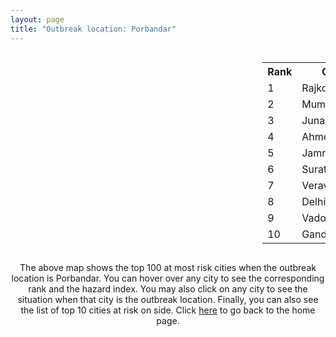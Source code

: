 ```yaml
---
layout: page
title: "Outbreak location: Porbandar"
---
```

<div style="width: 100%; overflow: auto;">
<div style="width: 75%; float: left;">
<div id="mapid">
<script src="https://buda-magenta.github.io/hazard_map/load_map.js"></script>

<script>
var marker_outbreak = L.marker([21.640900, 69.611000],{"autoPan": true}).addTo(map); marker_outbreak.bindTooltip("Porbandar").openTooltip();

var circle_1 = L.circle([22.305199, 70.802833], {"pane": "markerPane", "color": "red", "fill": true, "fillOpacity": 0.2, "fillRule": "evenodd", "lineCap": "round", "lineJoin": "round", "opacity": 1.0, "radius": 107998, "stroke": true, "weight": 3}).addTo(map);
circle_1.bindTooltip("Rajkot<br>rank: 1<br>hazard index: 0.107998")
circle_1.bindPopup('<a href="https://buda-magenta.github.io/hazard_map/Rajkot">Rajkot</a>')

var circle_2 = L.circle([19.075990, 72.877393], {"pane": "markerPane", "color": "red", "fill": true, "fillOpacity": 0.2, "fillRule": "evenodd", "lineCap": "round", "lineJoin": "round", "opacity": 1.0, "radius": 51390, "stroke": true, "weight": 3}).addTo(map);
circle_2.bindTooltip("Mumbai<br>rank: 2<br>hazard index: 0.051391")
circle_2.bindPopup('<a href="https://buda-magenta.github.io/hazard_map/Mumbai">Mumbai</a>')

var circle_3 = L.circle([21.517410, 70.464275], {"pane": "markerPane", "color": "red", "fill": true, "fillOpacity": 0.2, "fillRule": "evenodd", "lineCap": "round", "lineJoin": "round", "opacity": 1.0, "radius": 38313, "stroke": true, "weight": 3}).addTo(map);
circle_3.bindTooltip("Junagadh<br>rank: 3<br>hazard index: 0.038314")
circle_3.bindPopup('<a href="https://buda-magenta.github.io/hazard_map/Junagadh">Junagadh</a>')

var circle_4 = L.circle([23.021624, 72.579707], {"pane": "markerPane", "color": "red", "fill": true, "fillOpacity": 0.2, "fillRule": "evenodd", "lineCap": "round", "lineJoin": "round", "opacity": 1.0, "radius": 31721, "stroke": true, "weight": 3}).addTo(map);
circle_4.bindTooltip("Ahmedabad<br>rank: 4<br>hazard index: 0.031721")
circle_4.bindPopup('<a href="https://buda-magenta.github.io/hazard_map/Ahmedabad">Ahmedabad</a>')

var circle_5 = L.circle([22.473242, 70.055210], {"pane": "markerPane", "color": "red", "fill": true, "fillOpacity": 0.2, "fillRule": "evenodd", "lineCap": "round", "lineJoin": "round", "opacity": 1.0, "radius": 28262, "stroke": true, "weight": 3}).addTo(map);
circle_5.bindTooltip("Jamnagar<br>rank: 5<br>hazard index: 0.028262")
circle_5.bindPopup('<a href="https://buda-magenta.github.io/hazard_map/Jamnagar">Jamnagar</a>')

var circle_6 = L.circle([21.170200, 72.831100], {"pane": "markerPane", "color": "red", "fill": true, "fillOpacity": 0.2, "fillRule": "evenodd", "lineCap": "round", "lineJoin": "round", "opacity": 1.0, "radius": 21165, "stroke": true, "weight": 3}).addTo(map);
circle_6.bindTooltip("Surat<br>rank: 6<br>hazard index: 0.021165")
circle_6.bindPopup('<a href="https://buda-magenta.github.io/hazard_map/Surat">Surat</a>')

var circle_7 = L.circle([20.905700, 70.378100], {"pane": "markerPane", "color": "red", "fill": true, "fillOpacity": 0.2, "fillRule": "evenodd", "lineCap": "round", "lineJoin": "round", "opacity": 1.0, "radius": 18387, "stroke": true, "weight": 3}).addTo(map);
circle_7.bindTooltip("Veraval<br>rank: 7<br>hazard index: 0.018388")
circle_7.bindPopup('<a href="https://buda-magenta.github.io/hazard_map/Veraval">Veraval</a>')

var circle_8 = L.circle([28.651718, 77.221939], {"pane": "markerPane", "color": "red", "fill": true, "fillOpacity": 0.2, "fillRule": "evenodd", "lineCap": "round", "lineJoin": "round", "opacity": 1.0, "radius": 11368, "stroke": true, "weight": 3}).addTo(map);
circle_8.bindTooltip("Delhi<br>rank: 8<br>hazard index: 0.011369")
circle_8.bindPopup('<a href="https://buda-magenta.github.io/hazard_map/Delhi">Delhi</a>')

var circle_9 = L.circle([22.297314, 73.194257], {"pane": "markerPane", "color": "red", "fill": true, "fillOpacity": 0.2, "fillRule": "evenodd", "lineCap": "round", "lineJoin": "round", "opacity": 1.0, "radius": 7905, "stroke": true, "weight": 3}).addTo(map);
circle_9.bindTooltip("Vadodara<br>rank: 9<br>hazard index: 0.007906")
circle_9.bindPopup('<a href="https://buda-magenta.github.io/hazard_map/Vadodara">Vadodara</a>')

var circle_10 = L.circle([23.071874, 70.131715], {"pane": "markerPane", "color": "red", "fill": true, "fillOpacity": 0.2, "fillRule": "evenodd", "lineCap": "round", "lineJoin": "round", "opacity": 1.0, "radius": 5624, "stroke": true, "weight": 3}).addTo(map);
circle_10.bindTooltip("Gandhidham<br>rank: 10<br>hazard index: 0.005624")
circle_10.bindPopup('<a href="https://buda-magenta.github.io/hazard_map/Gandhidham">Gandhidham</a>')

var circle_11 = L.circle([21.764059, 70.616660], {"pane": "markerPane", "color": "red", "fill": true, "fillOpacity": 0.2, "fillRule": "evenodd", "lineCap": "round", "lineJoin": "round", "opacity": 1.0, "radius": 5610, "stroke": true, "weight": 3}).addTo(map);
circle_11.bindTooltip("Jetpur Navagadh<br>rank: 11<br>hazard index: 0.005610")
circle_11.bindPopup('<a href="https://buda-magenta.github.io/hazard_map/Jetpur_Navagadh">Jetpur Navagadh</a>')

var circle_12 = L.circle([21.972182, 70.795524], {"pane": "markerPane", "color": "red", "fill": true, "fillOpacity": 0.2, "fillRule": "evenodd", "lineCap": "round", "lineJoin": "round", "opacity": 1.0, "radius": 5324, "stroke": true, "weight": 3}).addTo(map);
circle_12.bindTooltip("Gondal<br>rank: 12<br>hazard index: 0.005325")
circle_12.bindPopup('<a href="https://buda-magenta.github.io/hazard_map/Gondal">Gondal</a>')

var circle_13 = L.circle([23.247245, 69.668339], {"pane": "markerPane", "color": "red", "fill": true, "fillOpacity": 0.2, "fillRule": "evenodd", "lineCap": "round", "lineJoin": "round", "opacity": 1.0, "radius": 4235, "stroke": true, "weight": 3}).addTo(map);
circle_13.bindTooltip("Bhuj<br>rank: 13<br>hazard index: 0.004236")
circle_13.bindPopup('<a href="https://buda-magenta.github.io/hazard_map/Bhuj">Bhuj</a>')

var circle_14 = L.circle([26.915458, 75.818982], {"pane": "markerPane", "color": "red", "fill": true, "fillOpacity": 0.2, "fillRule": "evenodd", "lineCap": "round", "lineJoin": "round", "opacity": 1.0, "radius": 2890, "stroke": true, "weight": 3}).addTo(map);
circle_14.bindTooltip("Jaipur<br>rank: 14<br>hazard index: 0.002891")
circle_14.bindPopup('<a href="https://buda-magenta.github.io/hazard_map/Jaipur">Jaipur</a>')

var circle_15 = L.circle([19.194329, 72.970178], {"pane": "markerPane", "color": "red", "fill": true, "fillOpacity": 0.2, "fillRule": "evenodd", "lineCap": "round", "lineJoin": "round", "opacity": 1.0, "radius": 2873, "stroke": true, "weight": 3}).addTo(map);
circle_15.bindTooltip("Thane<br>rank: 15<br>hazard index: 0.002874")
circle_15.bindPopup('<a href="https://buda-magenta.github.io/hazard_map/Thane">Thane</a>')

var circle_16 = L.circle([19.439885, 72.880383], {"pane": "markerPane", "color": "red", "fill": true, "fillOpacity": 0.2, "fillRule": "evenodd", "lineCap": "round", "lineJoin": "round", "opacity": 1.0, "radius": 2794, "stroke": true, "weight": 3}).addTo(map);
circle_16.bindTooltip("Vasai<br>rank: 16<br>hazard index: 0.002795")
circle_16.bindPopup('<a href="https://buda-magenta.github.io/hazard_map/Vasai">Vasai</a>')

var circle_17 = L.circle([22.541418, 88.357691], {"pane": "markerPane", "color": "red", "fill": true, "fillOpacity": 0.2, "fillRule": "evenodd", "lineCap": "round", "lineJoin": "round", "opacity": 1.0, "radius": 2390, "stroke": true, "weight": 3}).addTo(map);
circle_17.bindTooltip("Kolkata<br>rank: 17<br>hazard index: 0.002390")
circle_17.bindPopup('<a href="https://buda-magenta.github.io/hazard_map/Kolkata">Kolkata</a>')

var circle_18 = L.circle([22.910184, 69.899418], {"pane": "markerPane", "color": "red", "fill": true, "fillOpacity": 0.2, "fillRule": "evenodd", "lineCap": "round", "lineJoin": "round", "opacity": 1.0, "radius": 2199, "stroke": true, "weight": 3}).addTo(map);
circle_18.bindTooltip("Bhadreshwar<br>rank: 18<br>hazard index: 0.002199")
circle_18.bindPopup('<a href="https://buda-magenta.github.io/hazard_map/Bhadreshwar">Bhadreshwar</a>')

var circle_19 = L.circle([20.866667, 70.750000], {"pane": "markerPane", "color": "red", "fill": true, "fillOpacity": 0.2, "fillRule": "evenodd", "lineCap": "round", "lineJoin": "round", "opacity": 1.0, "radius": 2182, "stroke": true, "weight": 3}).addTo(map);
circle_19.bindTooltip("Amreli<br>rank: 19<br>hazard index: 0.002182")
circle_19.bindPopup('<a href="https://buda-magenta.github.io/hazard_map/Amreli">Amreli</a>')

var circle_20 = L.circle([18.521428, 73.854454], {"pane": "markerPane", "color": "red", "fill": true, "fillOpacity": 0.2, "fillRule": "evenodd", "lineCap": "round", "lineJoin": "round", "opacity": 1.0, "radius": 2144, "stroke": true, "weight": 3}).addTo(map);
circle_20.bindTooltip("Pune<br>rank: 20<br>hazard index: 0.002144")
circle_20.bindPopup('<a href="https://buda-magenta.github.io/hazard_map/Pune">Pune</a>')

var circle_21 = L.circle([21.149813, 79.082056], {"pane": "markerPane", "color": "red", "fill": true, "fillOpacity": 0.2, "fillRule": "evenodd", "lineCap": "round", "lineJoin": "round", "opacity": 1.0, "radius": 1813, "stroke": true, "weight": 3}).addTo(map);
circle_21.bindTooltip("Nagpur<br>rank: 21<br>hazard index: 0.001813")
circle_21.bindPopup('<a href="https://buda-magenta.github.io/hazard_map/Nagpur">Nagpur</a>')

var circle_22 = L.circle([17.388786, 78.461065], {"pane": "markerPane", "color": "red", "fill": true, "fillOpacity": 0.2, "fillRule": "evenodd", "lineCap": "round", "lineJoin": "round", "opacity": 1.0, "radius": 1550, "stroke": true, "weight": 3}).addTo(map);
circle_22.bindTooltip("Hyderabad<br>rank: 22<br>hazard index: 0.001551")
circle_22.bindPopup('<a href="https://buda-magenta.github.io/hazard_map/Hyderabad">Hyderabad</a>')

var circle_23 = L.circle([25.264902, 82.985787], {"pane": "markerPane", "color": "red", "fill": true, "fillOpacity": 0.2, "fillRule": "evenodd", "lineCap": "round", "lineJoin": "round", "opacity": 1.0, "radius": 1324, "stroke": true, "weight": 3}).addTo(map);
circle_23.bindTooltip("Morvi<br>rank: 23<br>hazard index: 0.001325")
circle_23.bindPopup('<a href="https://buda-magenta.github.io/hazard_map/Morvi">Morvi</a>')

var circle_24 = L.circle([22.750000, 71.666667], {"pane": "markerPane", "color": "red", "fill": true, "fillOpacity": 0.2, "fillRule": "evenodd", "lineCap": "round", "lineJoin": "round", "opacity": 1.0, "radius": 1226, "stroke": true, "weight": 3}).addTo(map);
circle_24.bindTooltip("Surendranagar<br>rank: 24<br>hazard index: 0.001226")
circle_24.bindPopup('<a href="https://buda-magenta.github.io/hazard_map/Surendranagar">Surendranagar</a>')

var circle_25 = L.circle([26.838100, 80.934600], {"pane": "markerPane", "color": "red", "fill": true, "fillOpacity": 0.2, "fillRule": "evenodd", "lineCap": "round", "lineJoin": "round", "opacity": 1.0, "radius": 1181, "stroke": true, "weight": 3}).addTo(map);
circle_25.bindTooltip("Lucknow<br>rank: 25<br>hazard index: 0.001181")
circle_25.bindPopup('<a href="https://buda-magenta.github.io/hazard_map/Lucknow">Lucknow</a>')

var circle_26 = L.circle([22.558499, 72.962563], {"pane": "markerPane", "color": "red", "fill": true, "fillOpacity": 0.2, "fillRule": "evenodd", "lineCap": "round", "lineJoin": "round", "opacity": 1.0, "radius": 936, "stroke": true, "weight": 3}).addTo(map);
circle_26.bindTooltip("Anand<br>rank: 26<br>hazard index: 0.000936")
circle_26.bindPopup('<a href="https://buda-magenta.github.io/hazard_map/Anand">Anand</a>')

var circle_27 = L.circle([28.428262, 77.002700], {"pane": "markerPane", "color": "red", "fill": true, "fillOpacity": 0.2, "fillRule": "evenodd", "lineCap": "round", "lineJoin": "round", "opacity": 1.0, "radius": 824, "stroke": true, "weight": 3}).addTo(map);
circle_27.bindTooltip("Gurgaon<br>rank: 27<br>hazard index: 0.000825")
circle_27.bindPopup('<a href="https://buda-magenta.github.io/hazard_map/Gurgaon">Gurgaon</a>')

var circle_28 = L.circle([21.771884, 72.141645], {"pane": "markerPane", "color": "red", "fill": true, "fillOpacity": 0.2, "fillRule": "evenodd", "lineCap": "round", "lineJoin": "round", "opacity": 1.0, "radius": 799, "stroke": true, "weight": 3}).addTo(map);
circle_28.bindTooltip("Bhavnagar<br>rank: 28<br>hazard index: 0.000799")
circle_28.bindPopup('<a href="https://buda-magenta.github.io/hazard_map/Bhavnagar">Bhavnagar</a>')

var circle_29 = L.circle([22.689507, 72.871520], {"pane": "markerPane", "color": "red", "fill": true, "fillOpacity": 0.2, "fillRule": "evenodd", "lineCap": "round", "lineJoin": "round", "opacity": 1.0, "radius": 775, "stroke": true, "weight": 3}).addTo(map);
circle_29.bindTooltip("Nadiad<br>rank: 29<br>hazard index: 0.000776")
circle_29.bindPopup('<a href="https://buda-magenta.github.io/hazard_map/Nadiad">Nadiad</a>')

var circle_30 = L.circle([21.237947, 81.633683], {"pane": "markerPane", "color": "red", "fill": true, "fillOpacity": 0.2, "fillRule": "evenodd", "lineCap": "round", "lineJoin": "round", "opacity": 1.0, "radius": 761, "stroke": true, "weight": 3}).addTo(map);
circle_30.bindTooltip("Raipur<br>rank: 30<br>hazard index: 0.000761")
circle_30.bindPopup('<a href="https://buda-magenta.github.io/hazard_map/Raipur">Raipur</a>')

var circle_31 = L.circle([18.627929, 73.800983], {"pane": "markerPane", "color": "red", "fill": true, "fillOpacity": 0.2, "fillRule": "evenodd", "lineCap": "round", "lineJoin": "round", "opacity": 1.0, "radius": 720, "stroke": true, "weight": 3}).addTo(map);
circle_31.bindTooltip("Pimpri Chinchwad<br>rank: 31<br>hazard index: 0.000721")
circle_31.bindPopup('<a href="https://buda-magenta.github.io/hazard_map/Pimpri_Chinchwad">Pimpri Chinchwad</a>')

var circle_32 = L.circle([20.011247, 73.790236], {"pane": "markerPane", "color": "red", "fill": true, "fillOpacity": 0.2, "fillRule": "evenodd", "lineCap": "round", "lineJoin": "round", "opacity": 1.0, "radius": 706, "stroke": true, "weight": 3}).addTo(map);
circle_32.bindTooltip("Nashik<br>rank: 32<br>hazard index: 0.000707")
circle_32.bindPopup('<a href="https://buda-magenta.github.io/hazard_map/Nashik">Nashik</a>')

var circle_33 = L.circle([21.750000, 73.000000], {"pane": "markerPane", "color": "red", "fill": true, "fillOpacity": 0.2, "fillRule": "evenodd", "lineCap": "round", "lineJoin": "round", "opacity": 1.0, "radius": 598, "stroke": true, "weight": 3}).addTo(map);
circle_33.bindTooltip("Bharuch<br>rank: 33<br>hazard index: 0.000599")
circle_33.bindPopup('<a href="https://buda-magenta.github.io/hazard_map/Bharuch">Bharuch</a>')

var circle_34 = L.circle([15.398403, 73.812918], {"pane": "markerPane", "color": "red", "fill": true, "fillOpacity": 0.2, "fillRule": "evenodd", "lineCap": "round", "lineJoin": "round", "opacity": 1.0, "radius": 591, "stroke": true, "weight": 3}).addTo(map);
circle_34.bindTooltip("Vasco Da Gama<br>rank: 34<br>hazard index: 0.000591")
circle_34.bindPopup('<a href="https://buda-magenta.github.io/hazard_map/Vasco_Da_Gama">Vasco Da Gama</a>')

var circle_35 = L.circle([12.979120, 77.591300], {"pane": "markerPane", "color": "red", "fill": true, "fillOpacity": 0.2, "fillRule": "evenodd", "lineCap": "round", "lineJoin": "round", "opacity": 1.0, "radius": 577, "stroke": true, "weight": 3}).addTo(map);
circle_35.bindTooltip("Bangalore<br>rank: 35<br>hazard index: 0.000578")
circle_35.bindPopup('<a href="https://buda-magenta.github.io/hazard_map/Bangalore">Bangalore</a>')

var circle_36 = L.circle([20.952407, 72.932383], {"pane": "markerPane", "color": "red", "fill": true, "fillOpacity": 0.2, "fillRule": "evenodd", "lineCap": "round", "lineJoin": "round", "opacity": 1.0, "radius": 532, "stroke": true, "weight": 3}).addTo(map);
circle_36.bindTooltip("Navsari<br>rank: 36<br>hazard index: 0.000533")
circle_36.bindPopup('<a href="https://buda-magenta.github.io/hazard_map/Navsari">Navsari</a>')

var circle_37 = L.circle([26.469100, 74.639000], {"pane": "markerPane", "color": "red", "fill": true, "fillOpacity": 0.2, "fillRule": "evenodd", "lineCap": "round", "lineJoin": "round", "opacity": 1.0, "radius": 510, "stroke": true, "weight": 3}).addTo(map);
circle_37.bindTooltip("Ajmer<br>rank: 37<br>hazard index: 0.000510")
circle_37.bindPopup('<a href="https://buda-magenta.github.io/hazard_map/Ajmer">Ajmer</a>')

var circle_38 = L.circle([23.666667, 72.500000], {"pane": "markerPane", "color": "red", "fill": true, "fillOpacity": 0.2, "fillRule": "evenodd", "lineCap": "round", "lineJoin": "round", "opacity": 1.0, "radius": 483, "stroke": true, "weight": 3}).addTo(map);
circle_38.bindTooltip("Mahesana<br>rank: 38<br>hazard index: 0.000483")
circle_38.bindPopup('<a href="https://buda-magenta.github.io/hazard_map/Mahesana">Mahesana</a>')

var circle_39 = L.circle([20.432402, 73.141172], {"pane": "markerPane", "color": "red", "fill": true, "fillOpacity": 0.2, "fillRule": "evenodd", "lineCap": "round", "lineJoin": "round", "opacity": 1.0, "radius": 408, "stroke": true, "weight": 3}).addTo(map);
circle_39.bindTooltip("Valsad<br>rank: 39<br>hazard index: 0.000409")
circle_39.bindPopup('<a href="https://buda-magenta.github.io/hazard_map/Valsad">Valsad</a>')

var circle_40 = L.circle([26.296772, 73.035143], {"pane": "markerPane", "color": "red", "fill": true, "fillOpacity": 0.2, "fillRule": "evenodd", "lineCap": "round", "lineJoin": "round", "opacity": 1.0, "radius": 394, "stroke": true, "weight": 3}).addTo(map);
circle_40.bindTooltip("Jodhpur<br>rank: 40<br>hazard index: 0.000394")
circle_40.bindPopup('<a href="https://buda-magenta.github.io/hazard_map/Jodhpur">Jodhpur</a>')

var circle_41 = L.circle([28.457876, 79.405571], {"pane": "markerPane", "color": "red", "fill": true, "fillOpacity": 0.2, "fillRule": "evenodd", "lineCap": "round", "lineJoin": "round", "opacity": 1.0, "radius": 376, "stroke": true, "weight": 3}).addTo(map);
circle_41.bindTooltip("Bareilly<br>rank: 41<br>hazard index: 0.000377")
circle_41.bindPopup('<a href="https://buda-magenta.github.io/hazard_map/Bareilly">Bareilly</a>')

var circle_42 = L.circle([28.863842, 78.805778], {"pane": "markerPane", "color": "red", "fill": true, "fillOpacity": 0.2, "fillRule": "evenodd", "lineCap": "round", "lineJoin": "round", "opacity": 1.0, "radius": 373, "stroke": true, "weight": 3}).addTo(map);
circle_42.bindTooltip("Moradabad<br>rank: 42<br>hazard index: 0.000373")
circle_42.bindPopup('<a href="https://buda-magenta.github.io/hazard_map/Moradabad">Moradabad</a>')

var circle_43 = L.circle([13.083694, 80.270186], {"pane": "markerPane", "color": "red", "fill": true, "fillOpacity": 0.2, "fillRule": "evenodd", "lineCap": "round", "lineJoin": "round", "opacity": 1.0, "radius": 371, "stroke": true, "weight": 3}).addTo(map);
circle_43.bindTooltip("Chennai<br>rank: 43<br>hazard index: 0.000371")
circle_43.bindPopup('<a href="https://buda-magenta.github.io/hazard_map/Chennai">Chennai</a>')

var circle_44 = L.circle([22.801519, 86.202958], {"pane": "markerPane", "color": "red", "fill": true, "fillOpacity": 0.2, "fillRule": "evenodd", "lineCap": "round", "lineJoin": "round", "opacity": 1.0, "radius": 335, "stroke": true, "weight": 3}).addTo(map);
circle_44.bindTooltip("Jamshedpur<br>rank: 44<br>hazard index: 0.000335")
circle_44.bindPopup('<a href="https://buda-magenta.github.io/hazard_map/Jamshedpur">Jamshedpur</a>')

var circle_45 = L.circle([23.223288, 72.649227], {"pane": "markerPane", "color": "red", "fill": true, "fillOpacity": 0.2, "fillRule": "evenodd", "lineCap": "round", "lineJoin": "round", "opacity": 1.0, "radius": 333, "stroke": true, "weight": 3}).addTo(map);
circle_45.bindTooltip("Gandhinagar<br>rank: 45<br>hazard index: 0.000333")
circle_45.bindPopup('<a href="https://buda-magenta.github.io/hazard_map/Gandhinagar">Gandhinagar</a>')

var circle_46 = L.circle([8.576971, 77.050125], {"pane": "markerPane", "color": "red", "fill": true, "fillOpacity": 0.2, "fillRule": "evenodd", "lineCap": "round", "lineJoin": "round", "opacity": 1.0, "radius": 326, "stroke": true, "weight": 3}).addTo(map);
circle_46.bindTooltip("Thiruvananthapuram<br>rank: 46<br>hazard index: 0.000326")
circle_46.bindPopup('<a href="https://buda-magenta.github.io/hazard_map/Thiruvananthapuram">Thiruvananthapuram</a>')

var circle_47 = L.circle([19.261944, 73.194760], {"pane": "markerPane", "color": "red", "fill": true, "fillOpacity": 0.2, "fillRule": "evenodd", "lineCap": "round", "lineJoin": "round", "opacity": 1.0, "radius": 324, "stroke": true, "weight": 3}).addTo(map);
circle_47.bindTooltip("Ulhas Nagar<br>rank: 47<br>hazard index: 0.000324")
circle_47.bindPopup('<a href="https://buda-magenta.github.io/hazard_map/Ulhas_Nagar">Ulhas Nagar</a>')

var circle_48 = L.circle([20.761862, 77.192172], {"pane": "markerPane", "color": "red", "fill": true, "fillOpacity": 0.2, "fillRule": "evenodd", "lineCap": "round", "lineJoin": "round", "opacity": 1.0, "radius": 321, "stroke": true, "weight": 3}).addTo(map);
circle_48.bindTooltip("Akola<br>rank: 48<br>hazard index: 0.000322")
circle_48.bindPopup('<a href="https://buda-magenta.github.io/hazard_map/Akola">Akola</a>')

var circle_49 = L.circle([19.295200, 72.854400], {"pane": "markerPane", "color": "red", "fill": true, "fillOpacity": 0.2, "fillRule": "evenodd", "lineCap": "round", "lineJoin": "round", "opacity": 1.0, "radius": 311, "stroke": true, "weight": 3}).addTo(map);
circle_49.bindTooltip("Mira-Bhayandar<br>rank: 49<br>hazard index: 0.000311")
circle_49.bindPopup('<a href="https://buda-magenta.github.io/hazard_map/Mira-Bhayandar">Mira-Bhayandar</a>')

var circle_50 = L.circle([27.639077, 76.614452], {"pane": "markerPane", "color": "red", "fill": true, "fillOpacity": 0.2, "fillRule": "evenodd", "lineCap": "round", "lineJoin": "round", "opacity": 1.0, "radius": 296, "stroke": true, "weight": 3}).addTo(map);
circle_50.bindTooltip("Alwar<br>rank: 50<br>hazard index: 0.000297")
circle_50.bindPopup('<a href="https://buda-magenta.github.io/hazard_map/Alwar">Alwar</a>')

var circle_51 = L.circle([20.843512, 75.525927], {"pane": "markerPane", "color": "red", "fill": true, "fillOpacity": 0.2, "fillRule": "evenodd", "lineCap": "round", "lineJoin": "round", "opacity": 1.0, "radius": 290, "stroke": true, "weight": 3}).addTo(map);
circle_51.bindTooltip("Jalgaon<br>rank: 51<br>hazard index: 0.000291")
circle_51.bindPopup('<a href="https://buda-magenta.github.io/hazard_map/Jalgaon">Jalgaon</a>')

var circle_52 = L.circle([26.671329, 83.364583], {"pane": "markerPane", "color": "red", "fill": true, "fillOpacity": 0.2, "fillRule": "evenodd", "lineCap": "round", "lineJoin": "round", "opacity": 1.0, "radius": 281, "stroke": true, "weight": 3}).addTo(map);
circle_52.bindTooltip("Gorakhpur<br>rank: 52<br>hazard index: 0.000282")
circle_52.bindPopup('<a href="https://buda-magenta.github.io/hazard_map/Gorakhpur">Gorakhpur</a>')

var circle_53 = L.circle([17.636129, 74.298278], {"pane": "markerPane", "color": "red", "fill": true, "fillOpacity": 0.2, "fillRule": "evenodd", "lineCap": "round", "lineJoin": "round", "opacity": 1.0, "radius": 267, "stroke": true, "weight": 3}).addTo(map);
circle_53.bindTooltip("Satara<br>rank: 53<br>hazard index: 0.000267")
circle_53.bindPopup('<a href="https://buda-magenta.github.io/hazard_map/Satara">Satara</a>')

var circle_54 = L.circle([22.383333, 82.133333], {"pane": "markerPane", "color": "red", "fill": true, "fillOpacity": 0.2, "fillRule": "evenodd", "lineCap": "round", "lineJoin": "round", "opacity": 1.0, "radius": 248, "stroke": true, "weight": 3}).addTo(map);
circle_54.bindTooltip("Bilaspur<br>rank: 54<br>hazard index: 0.000249")
circle_54.bindPopup('<a href="https://buda-magenta.github.io/hazard_map/Bilaspur">Bilaspur</a>')

var circle_55 = L.circle([19.362531, 73.078475], {"pane": "markerPane", "color": "red", "fill": true, "fillOpacity": 0.2, "fillRule": "evenodd", "lineCap": "round", "lineJoin": "round", "opacity": 1.0, "radius": 248, "stroke": true, "weight": 3}).addTo(map);
circle_55.bindTooltip("Bhiwandi<br>rank: 55<br>hazard index: 0.000249")
circle_55.bindPopup('<a href="https://buda-magenta.github.io/hazard_map/Bhiwandi">Bhiwandi</a>')

var circle_56 = L.circle([12.869810, 74.843008], {"pane": "markerPane", "color": "red", "fill": true, "fillOpacity": 0.2, "fillRule": "evenodd", "lineCap": "round", "lineJoin": "round", "opacity": 1.0, "radius": 246, "stroke": true, "weight": 3}).addTo(map);
circle_56.bindTooltip("Mangalore<br>rank: 56<br>hazard index: 0.000247")
circle_56.bindPopup('<a href="https://buda-magenta.github.io/hazard_map/Mangalore">Mangalore</a>')

var circle_57 = L.circle([25.531031, 78.652689], {"pane": "markerPane", "color": "red", "fill": true, "fillOpacity": 0.2, "fillRule": "evenodd", "lineCap": "round", "lineJoin": "round", "opacity": 1.0, "radius": 220, "stroke": true, "weight": 3}).addTo(map);
circle_57.bindTooltip("Jhansi<br>rank: 57<br>hazard index: 0.000220")
circle_57.bindPopup('<a href="https://buda-magenta.github.io/hazard_map/Jhansi">Jhansi</a>')

var circle_58 = L.circle([26.460914, 80.321759], {"pane": "markerPane", "color": "red", "fill": true, "fillOpacity": 0.2, "fillRule": "evenodd", "lineCap": "round", "lineJoin": "round", "opacity": 1.0, "radius": 216, "stroke": true, "weight": 3}).addTo(map);
circle_58.bindTooltip("Kanpur<br>rank: 58<br>hazard index: 0.000217")
circle_58.bindPopup('<a href="https://buda-magenta.github.io/hazard_map/Kanpur">Kanpur</a>')

var circle_59 = L.circle([17.849907, 75.276320], {"pane": "markerPane", "color": "red", "fill": true, "fillOpacity": 0.2, "fillRule": "evenodd", "lineCap": "round", "lineJoin": "round", "opacity": 1.0, "radius": 216, "stroke": true, "weight": 3}).addTo(map);
circle_59.bindTooltip("Solapur<br>rank: 59<br>hazard index: 0.000217")
circle_59.bindPopup('<a href="https://buda-magenta.github.io/hazard_map/Solapur">Solapur</a>')

var circle_60 = L.circle([22.610318, 73.461706], {"pane": "markerPane", "color": "red", "fill": true, "fillOpacity": 0.2, "fillRule": "evenodd", "lineCap": "round", "lineJoin": "round", "opacity": 1.0, "radius": 206, "stroke": true, "weight": 3}).addTo(map);
circle_60.bindTooltip("Kalol<br>rank: 60<br>hazard index: 0.000206")
circle_60.bindPopup('<a href="https://buda-magenta.github.io/hazard_map/Kalol">Kalol</a>')

var circle_61 = L.circle([22.214285, 84.872437], {"pane": "markerPane", "color": "red", "fill": true, "fillOpacity": 0.2, "fillRule": "evenodd", "lineCap": "round", "lineJoin": "round", "opacity": 1.0, "radius": 205, "stroke": true, "weight": 3}).addTo(map);
circle_61.bindTooltip("Raurkela<br>rank: 61<br>hazard index: 0.000206")
circle_61.bindPopup('<a href="https://buda-magenta.github.io/hazard_map/Raurkela">Raurkela</a>')

var circle_62 = L.circle([21.199035, 81.397955], {"pane": "markerPane", "color": "red", "fill": true, "fillOpacity": 0.2, "fillRule": "evenodd", "lineCap": "round", "lineJoin": "round", "opacity": 1.0, "radius": 202, "stroke": true, "weight": 3}).addTo(map);
circle_62.bindTooltip("Durg<br>rank: 62<br>hazard index: 0.000203")
circle_62.bindPopup('<a href="https://buda-magenta.github.io/hazard_map/Durg">Durg</a>')

var circle_63 = L.circle([23.774057, 71.683735], {"pane": "markerPane", "color": "red", "fill": true, "fillOpacity": 0.2, "fillRule": "evenodd", "lineCap": "round", "lineJoin": "round", "opacity": 1.0, "radius": 193, "stroke": true, "weight": 3}).addTo(map);
circle_63.bindTooltip("Patan<br>rank: 63<br>hazard index: 0.000194")
circle_63.bindPopup('<a href="https://buda-magenta.github.io/hazard_map/Patan">Patan</a>')

var circle_64 = L.circle([19.143607, 73.295535], {"pane": "markerPane", "color": "red", "fill": true, "fillOpacity": 0.2, "fillRule": "evenodd", "lineCap": "round", "lineJoin": "round", "opacity": 1.0, "radius": 188, "stroke": true, "weight": 3}).addTo(map);
circle_64.bindTooltip("Ambarnath<br>rank: 64<br>hazard index: 0.000189")
circle_64.bindPopup('<a href="https://buda-magenta.github.io/hazard_map/Ambarnath">Ambarnath</a>')

var circle_65 = L.circle([24.170979, 72.436638], {"pane": "markerPane", "color": "red", "fill": true, "fillOpacity": 0.2, "fillRule": "evenodd", "lineCap": "round", "lineJoin": "round", "opacity": 1.0, "radius": 188, "stroke": true, "weight": 3}).addTo(map);
circle_65.bindTooltip("Palanpur<br>rank: 65<br>hazard index: 0.000188")
circle_65.bindPopup('<a href="https://buda-magenta.github.io/hazard_map/Palanpur">Palanpur</a>')

var circle_66 = L.circle([11.258608, 75.778874], {"pane": "markerPane", "color": "red", "fill": true, "fillOpacity": 0.2, "fillRule": "evenodd", "lineCap": "round", "lineJoin": "round", "opacity": 1.0, "radius": 187, "stroke": true, "weight": 3}).addTo(map);
circle_66.bindTooltip("Kozhikode<br>rank: 66<br>hazard index: 0.000187")
circle_66.bindPopup('<a href="https://buda-magenta.github.io/hazard_map/Kozhikode">Kozhikode</a>')

var circle_67 = L.circle([22.168600, 71.668500], {"pane": "markerPane", "color": "red", "fill": true, "fillOpacity": 0.2, "fillRule": "evenodd", "lineCap": "round", "lineJoin": "round", "opacity": 1.0, "radius": 173, "stroke": true, "weight": 3}).addTo(map);
circle_67.bindTooltip("Botad<br>rank: 67<br>hazard index: 0.000173")
circle_67.bindPopup('<a href="https://buda-magenta.github.io/hazard_map/Botad">Botad</a>')

var circle_68 = L.circle([24.268349, 72.204387], {"pane": "markerPane", "color": "red", "fill": true, "fillOpacity": 0.2, "fillRule": "evenodd", "lineCap": "round", "lineJoin": "round", "opacity": 1.0, "radius": 164, "stroke": true, "weight": 3}).addTo(map);
circle_68.bindTooltip("Deesa<br>rank: 68<br>hazard index: 0.000165")
circle_68.bindPopup('<a href="https://buda-magenta.github.io/hazard_map/Deesa">Deesa</a>')

var circle_69 = L.circle([25.133173, 86.525040], {"pane": "markerPane", "color": "red", "fill": true, "fillOpacity": 0.2, "fillRule": "evenodd", "lineCap": "round", "lineJoin": "round", "opacity": 1.0, "radius": 155, "stroke": true, "weight": 3}).addTo(map);
circle_69.bindTooltip("Kharagpur<br>rank: 69<br>hazard index: 0.000156")
circle_69.bindPopup('<a href="https://buda-magenta.github.io/hazard_map/Kharagpur">Kharagpur</a>')

var circle_70 = L.circle([9.931308, 76.267414], {"pane": "markerPane", "color": "red", "fill": true, "fillOpacity": 0.2, "fillRule": "evenodd", "lineCap": "round", "lineJoin": "round", "opacity": 1.0, "radius": 154, "stroke": true, "weight": 3}).addTo(map);
circle_70.bindTooltip("Kochi<br>rank: 70<br>hazard index: 0.000154")
circle_70.bindPopup('<a href="https://buda-magenta.github.io/hazard_map/Kochi">Kochi</a>')

var circle_71 = L.circle([8.887951, 76.595501], {"pane": "markerPane", "color": "red", "fill": true, "fillOpacity": 0.2, "fillRule": "evenodd", "lineCap": "round", "lineJoin": "round", "opacity": 1.0, "radius": 151, "stroke": true, "weight": 3}).addTo(map);
circle_71.bindTooltip("Kollam<br>rank: 71<br>hazard index: 0.000151")
circle_71.bindPopup('<a href="https://buda-magenta.github.io/hazard_map/Kollam">Kollam</a>')

var circle_72 = L.circle([26.148658, 85.340013], {"pane": "markerPane", "color": "red", "fill": true, "fillOpacity": 0.2, "fillRule": "evenodd", "lineCap": "round", "lineJoin": "round", "opacity": 1.0, "radius": 147, "stroke": true, "weight": 3}).addTo(map);
circle_72.bindTooltip("Muzaffarpur<br>rank: 72<br>hazard index: 0.000148")
circle_72.bindPopup('<a href="https://buda-magenta.github.io/hazard_map/Muzaffarpur">Muzaffarpur</a>')

var circle_73 = L.circle([28.402979, 77.310384], {"pane": "markerPane", "color": "red", "fill": true, "fillOpacity": 0.2, "fillRule": "evenodd", "lineCap": "round", "lineJoin": "round", "opacity": 1.0, "radius": 147, "stroke": true, "weight": 3}).addTo(map);
circle_73.bindTooltip("Faridabad<br>rank: 73<br>hazard index: 0.000148")
circle_73.bindPopup('<a href="https://buda-magenta.github.io/hazard_map/Faridabad">Faridabad</a>')

var circle_74 = L.circle([20.993276, 75.839983], {"pane": "markerPane", "color": "red", "fill": true, "fillOpacity": 0.2, "fillRule": "evenodd", "lineCap": "round", "lineJoin": "round", "opacity": 1.0, "radius": 141, "stroke": true, "weight": 3}).addTo(map);
circle_74.bindTooltip("Bhusawal<br>rank: 74<br>hazard index: 0.000142")
circle_74.bindPopup('<a href="https://buda-magenta.github.io/hazard_map/Bhusawal">Bhusawal</a>')

var circle_75 = L.circle([27.912633, 79.746563], {"pane": "markerPane", "color": "red", "fill": true, "fillOpacity": 0.2, "fillRule": "evenodd", "lineCap": "round", "lineJoin": "round", "opacity": 1.0, "radius": 137, "stroke": true, "weight": 3}).addTo(map);
circle_75.bindTooltip("Shahjahanpur<br>rank: 75<br>hazard index: 0.000138")
circle_75.bindPopup('<a href="https://buda-magenta.github.io/hazard_map/Shahjahanpur">Shahjahanpur</a>')

var circle_76 = L.circle([26.099214, 74.312704], {"pane": "markerPane", "color": "red", "fill": true, "fillOpacity": 0.2, "fillRule": "evenodd", "lineCap": "round", "lineJoin": "round", "opacity": 1.0, "radius": 137, "stroke": true, "weight": 3}).addTo(map);
circle_76.bindTooltip("Beawar<br>rank: 76<br>hazard index: 0.000137")
circle_76.bindPopup('<a href="https://buda-magenta.github.io/hazard_map/Beawar">Beawar</a>')

var circle_77 = L.circle([10.525626, 76.213254], {"pane": "markerPane", "color": "red", "fill": true, "fillOpacity": 0.2, "fillRule": "evenodd", "lineCap": "round", "lineJoin": "round", "opacity": 1.0, "radius": 136, "stroke": true, "weight": 3}).addTo(map);
circle_77.bindTooltip("Thrissur<br>rank: 77<br>hazard index: 0.000137")
circle_77.bindPopup('<a href="https://buda-magenta.github.io/hazard_map/Thrissur">Thrissur</a>')

var circle_78 = L.circle([28.195647, 76.616518], {"pane": "markerPane", "color": "red", "fill": true, "fillOpacity": 0.2, "fillRule": "evenodd", "lineCap": "round", "lineJoin": "round", "opacity": 1.0, "radius": 134, "stroke": true, "weight": 3}).addTo(map);
circle_78.bindTooltip("Rewari<br>rank: 78<br>hazard index: 0.000135")
circle_78.bindPopup('<a href="https://buda-magenta.github.io/hazard_map/Rewari">Rewari</a>')

var circle_79 = L.circle([25.438130, 81.833800], {"pane": "markerPane", "color": "red", "fill": true, "fillOpacity": 0.2, "fillRule": "evenodd", "lineCap": "round", "lineJoin": "round", "opacity": 1.0, "radius": 129, "stroke": true, "weight": 3}).addTo(map);
circle_79.bindTooltip("Allahabad<br>rank: 79<br>hazard index: 0.000129")
circle_79.bindPopup('<a href="https://buda-magenta.github.io/hazard_map/Allahabad">Allahabad</a>')

var circle_80 = L.circle([21.365999, 74.284004], {"pane": "markerPane", "color": "red", "fill": true, "fillOpacity": 0.2, "fillRule": "evenodd", "lineCap": "round", "lineJoin": "round", "opacity": 1.0, "radius": 128, "stroke": true, "weight": 3}).addTo(map);
circle_80.bindTooltip("Nandurbar<br>rank: 80<br>hazard index: 0.000129")
circle_80.bindPopup('<a href="https://buda-magenta.github.io/hazard_map/Nandurbar">Nandurbar</a>')

var circle_81 = L.circle([23.258486, 77.401989], {"pane": "markerPane", "color": "red", "fill": true, "fillOpacity": 0.2, "fillRule": "evenodd", "lineCap": "round", "lineJoin": "round", "opacity": 1.0, "radius": 124, "stroke": true, "weight": 3}).addTo(map);
circle_81.bindTooltip("Bhopal<br>rank: 81<br>hazard index: 0.000124")
circle_81.bindPopup('<a href="https://buda-magenta.github.io/hazard_map/Bhopal">Bhopal</a>')

var circle_82 = L.circle([23.160894, 79.949770], {"pane": "markerPane", "color": "red", "fill": true, "fillOpacity": 0.2, "fillRule": "evenodd", "lineCap": "round", "lineJoin": "round", "opacity": 1.0, "radius": 121, "stroke": true, "weight": 3}).addTo(map);
circle_82.bindTooltip("Jabalpur<br>rank: 82<br>hazard index: 0.000122")
circle_82.bindPopup('<a href="https://buda-magenta.github.io/hazard_map/Jabalpur">Jabalpur</a>')

var circle_83 = L.circle([25.335649, 83.007629], {"pane": "markerPane", "color": "red", "fill": true, "fillOpacity": 0.2, "fillRule": "evenodd", "lineCap": "round", "lineJoin": "round", "opacity": 1.0, "radius": 120, "stroke": true, "weight": 3}).addTo(map);
circle_83.bindTooltip("Varanasi<br>rank: 83<br>hazard index: 0.000121")
circle_83.bindPopup('<a href="https://buda-magenta.github.io/hazard_map/Varanasi">Varanasi</a>')

var circle_84 = L.circle([22.901200, 88.389900], {"pane": "markerPane", "color": "red", "fill": true, "fillOpacity": 0.2, "fillRule": "evenodd", "lineCap": "round", "lineJoin": "round", "opacity": 1.0, "radius": 120, "stroke": true, "weight": 3}).addTo(map);
circle_84.bindTooltip("Hugli-Chinsurah<br>rank: 84<br>hazard index: 0.000121")
circle_84.bindPopup('<a href="https://buda-magenta.github.io/hazard_map/Hugli-Chinsurah">Hugli-Chinsurah</a>')

var circle_85 = L.circle([25.196826, 76.000893], {"pane": "markerPane", "color": "red", "fill": true, "fillOpacity": 0.2, "fillRule": "evenodd", "lineCap": "round", "lineJoin": "round", "opacity": 1.0, "radius": 118, "stroke": true, "weight": 3}).addTo(map);
circle_85.bindTooltip("Kota<br>rank: 85<br>hazard index: 0.000118")
circle_85.bindPopup('<a href="https://buda-magenta.github.io/hazard_map/Kota">Kota</a>')

var circle_86 = L.circle([28.901090, 76.580194], {"pane": "markerPane", "color": "red", "fill": true, "fillOpacity": 0.2, "fillRule": "evenodd", "lineCap": "round", "lineJoin": "round", "opacity": 1.0, "radius": 116, "stroke": true, "weight": 3}).addTo(map);
circle_86.bindTooltip("Rohtak<br>rank: 86<br>hazard index: 0.000117")
circle_86.bindPopup('<a href="https://buda-magenta.github.io/hazard_map/Rohtak">Rohtak</a>')

var circle_87 = L.circle([26.505476, 93.977739], {"pane": "markerPane", "color": "red", "fill": true, "fillOpacity": 0.2, "fillRule": "evenodd", "lineCap": "round", "lineJoin": "round", "opacity": 1.0, "radius": 113, "stroke": true, "weight": 3}).addTo(map);
circle_87.bindTooltip("Chandan Nagar<br>rank: 87<br>hazard index: 0.000114")
circle_87.bindPopup('<a href="https://buda-magenta.github.io/hazard_map/Chandan_Nagar">Chandan Nagar</a>')

var circle_88 = L.circle([22.720362, 75.868200], {"pane": "markerPane", "color": "red", "fill": true, "fillOpacity": 0.2, "fillRule": "evenodd", "lineCap": "round", "lineJoin": "round", "opacity": 1.0, "radius": 106, "stroke": true, "weight": 3}).addTo(map);
circle_88.bindTooltip("Indore<br>rank: 88<br>hazard index: 0.000106")
circle_88.bindPopup('<a href="https://buda-magenta.github.io/hazard_map/Indore">Indore</a>')

var circle_89 = L.circle([30.909016, 75.851601], {"pane": "markerPane", "color": "red", "fill": true, "fillOpacity": 0.2, "fillRule": "evenodd", "lineCap": "round", "lineJoin": "round", "opacity": 1.0, "radius": 102, "stroke": true, "weight": 3}).addTo(map);
circle_89.bindTooltip("Ludhiana<br>rank: 89<br>hazard index: 0.000103")
circle_89.bindPopup('<a href="https://buda-magenta.github.io/hazard_map/Ludhiana">Ludhiana</a>')

var circle_90 = L.circle([21.145629, 80.268387], {"pane": "markerPane", "color": "red", "fill": true, "fillOpacity": 0.2, "fillRule": "evenodd", "lineCap": "round", "lineJoin": "round", "opacity": 1.0, "radius": 100, "stroke": true, "weight": 3}).addTo(map);
circle_90.bindTooltip("Gondiya<br>rank: 90<br>hazard index: 0.000100")
circle_90.bindPopup('<a href="https://buda-magenta.github.io/hazard_map/Gondiya">Gondiya</a>')

var circle_91 = L.circle([29.000653, 77.768229], {"pane": "markerPane", "color": "red", "fill": true, "fillOpacity": 0.2, "fillRule": "evenodd", "lineCap": "round", "lineJoin": "round", "opacity": 1.0, "radius": 99, "stroke": true, "weight": 3}).addTo(map);
circle_91.bindTooltip("Meerut<br>rank: 91<br>hazard index: 0.000099")
circle_91.bindPopup('<a href="https://buda-magenta.github.io/hazard_map/Meerut">Meerut</a>')

var circle_92 = L.circle([25.609324, 85.123525], {"pane": "markerPane", "color": "red", "fill": true, "fillOpacity": 0.2, "fillRule": "evenodd", "lineCap": "round", "lineJoin": "round", "opacity": 1.0, "radius": 97, "stroke": true, "weight": 3}).addTo(map);
circle_92.bindTooltip("Patna<br>rank: 92<br>hazard index: 0.000097")
circle_92.bindPopup('<a href="https://buda-magenta.github.io/hazard_map/Patna">Patna</a>')

var circle_93 = L.circle([20.972740, 80.691555], {"pane": "markerPane", "color": "red", "fill": true, "fillOpacity": 0.2, "fillRule": "evenodd", "lineCap": "round", "lineJoin": "round", "opacity": 1.0, "radius": 86, "stroke": true, "weight": 3}).addTo(map);
circle_93.bindTooltip("Rajnandgaon<br>rank: 93<br>hazard index: 0.000087")
circle_93.bindPopup('<a href="https://buda-magenta.github.io/hazard_map/Rajnandgaon">Rajnandgaon</a>')

var circle_94 = L.circle([11.001812, 76.962843], {"pane": "markerPane", "color": "red", "fill": true, "fillOpacity": 0.2, "fillRule": "evenodd", "lineCap": "round", "lineJoin": "round", "opacity": 1.0, "radius": 86, "stroke": true, "weight": 3}).addTo(map);
circle_94.bindTooltip("Coimbatore<br>rank: 94<br>hazard index: 0.000086")
circle_94.bindPopup('<a href="https://buda-magenta.github.io/hazard_map/Coimbatore">Coimbatore</a>')

var circle_95 = L.circle([19.250000, 74.750000], {"pane": "markerPane", "color": "red", "fill": true, "fillOpacity": 0.2, "fillRule": "evenodd", "lineCap": "round", "lineJoin": "round", "opacity": 1.0, "radius": 84, "stroke": true, "weight": 3}).addTo(map);
circle_95.bindTooltip("Ahmadnagar<br>rank: 95<br>hazard index: 0.000085")
circle_95.bindPopup('<a href="https://buda-magenta.github.io/hazard_map/Ahmadnagar">Ahmadnagar</a>')

var circle_96 = L.circle([26.588559, 74.861097], {"pane": "markerPane", "color": "red", "fill": true, "fillOpacity": 0.2, "fillRule": "evenodd", "lineCap": "round", "lineJoin": "round", "opacity": 1.0, "radius": 80, "stroke": true, "weight": 3}).addTo(map);
circle_96.bindTooltip("Kishangarh<br>rank: 96<br>hazard index: 0.000081")
circle_96.bindPopup('<a href="https://buda-magenta.github.io/hazard_map/Kishangarh">Kishangarh</a>')

var circle_97 = L.circle([29.988077, 77.508130], {"pane": "markerPane", "color": "red", "fill": true, "fillOpacity": 0.2, "fillRule": "evenodd", "lineCap": "round", "lineJoin": "round", "opacity": 1.0, "radius": 76, "stroke": true, "weight": 3}).addTo(map);
circle_97.bindTooltip("Saharanpur<br>rank: 97<br>hazard index: 0.000076")
circle_97.bindPopup('<a href="https://buda-magenta.github.io/hazard_map/Saharanpur">Saharanpur</a>')

var circle_98 = L.circle([9.500665, 76.412414], {"pane": "markerPane", "color": "red", "fill": true, "fillOpacity": 0.2, "fillRule": "evenodd", "lineCap": "round", "lineJoin": "round", "opacity": 1.0, "radius": 75, "stroke": true, "weight": 3}).addTo(map);
circle_98.bindTooltip("Alappuzha<br>rank: 98<br>hazard index: 0.000075")
circle_98.bindPopup('<a href="https://buda-magenta.github.io/hazard_map/Alappuzha">Alappuzha</a>')

var circle_99 = L.circle([22.500000, 83.500000], {"pane": "markerPane", "color": "red", "fill": true, "fillOpacity": 0.2, "fillRule": "evenodd", "lineCap": "round", "lineJoin": "round", "opacity": 1.0, "radius": 73, "stroke": true, "weight": 3}).addTo(map);
circle_99.bindTooltip("Raigarh<br>rank: 99<br>hazard index: 0.000073")
circle_99.bindPopup('<a href="https://buda-magenta.github.io/hazard_map/Raigarh">Raigarh</a>')

var circle_100 = L.circle([24.578721, 73.686257], {"pane": "markerPane", "color": "red", "fill": true, "fillOpacity": 0.2, "fillRule": "evenodd", "lineCap": "round", "lineJoin": "round", "opacity": 1.0, "radius": 72, "stroke": true, "weight": 3}).addTo(map);
circle_100.bindTooltip("Udaipur<br>rank: 100<br>hazard index: 0.000072")
circle_100.bindPopup('<a href="https://buda-magenta.github.io/hazard_map/Udaipur">Udaipur</a>')
</script>
</div>
</div>


<div style="width: 20%; float: right;">
<table>
<tr>
<th>Rank</th>
<th>City</th>
</tr>

<tr>
<td>1</td>
<td>Rajkot</td>
</tr>

<tr>
<td>2</td>
<td>Mumbai</td>
</tr>

<tr>
<td>3</td>
<td>Junagadh</td>
</tr>

<tr>
<td>4</td>
<td>Ahmedabad</td>
</tr>

<tr>
<td>5</td>
<td>Jamnagar</td>
</tr>

<tr>
<td>6</td>
<td>Surat</td>
</tr>

<tr>
<td>7</td>
<td>Veraval</td>
</tr>

<tr>
<td>8</td>
<td>Delhi</td>
</tr>

<tr>
<td>9</td>
<td>Vadodara</td>
</tr>

<tr>
<td>10</td>
<td>Gandhidham</td>
</tr>

</table>
</div>
</div>


<p align="center"> The above map shows the top 100 at most risk cities when the outbreak location is Porbandar. You can hover over any city to see the corresponding rank and the hazard index. You may also click on any city to see the situation when that city is the outbreak location. Finally, you can also see the list of top 10 cities at risk on side.  Click <a href="https://buda-magenta.github.io/hazard_map/">here</a> to go back to the home page.
</p>